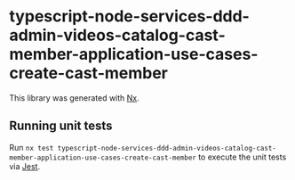 # typescript-node-services-ddd-admin-videos-catalog-cast-member-application-use-cases-create-cast-member

This library was generated with [Nx](https://nx.dev).

## Running unit tests

Run `nx test typescript-node-services-ddd-admin-videos-catalog-cast-member-application-use-cases-create-cast-member` to execute the unit tests via [Jest](https://jestjs.io).
